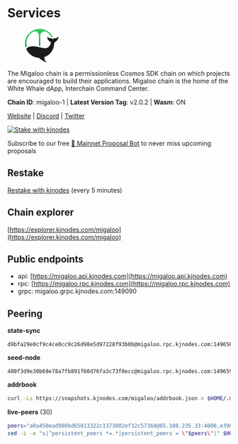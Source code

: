 # Services

<figure><img src="https://raw.githubusercontent.com/kj89/cosmos-images/main/logos/migaloo.png" alt=""><figcaption></figcaption></figure>

The Migaloo chain is a permissionless Cosmos SDK chain on which  projects are encouraged to build their applications. Migaloo chain  is the home of the White Whale dApp, Interchain Command Center.

**Chain ID**: migaloo-1 | **Latest Version Tag**: v2.0.2 | **Wasm**: ON

[Website](https://whitewhale.money) | [Discord](https://discord.gg/AyvcgD4jy3) | [Twitter](https://twitter.com/WhiteWhaleDefi)

[![Stake with kjnodes](https://i.ibb.co/cr44Q8j/button-stake-with-kjnodes.png)](https://restake.app/migaloo/migaloovaloper1jxtgnfw3tatfh90ju9j76dfrt3yea0zw2vnr8v)

Subscribe to our free [🤖 Mainnet Proposal Bot](https://t.me/kjnodes_proposal_bot) to never miss upcoming proposals

## Restake

[Restake with kjnodes](https://restake.app/migaloo/migaloovaloper1jxtgnfw3tatfh90ju9j76dfrt3yea0zw2vnr8v) (every 5 minutes)
## Chain explorer
[https://explorer.kjnodes.com/migaloo](https://explorer.kjnodes.com/migaloo)

## Public endpoints

* api: [https://migaloo.api.kjnodes.com](https://migaloo.api.kjnodes.com)
* rpc: [https://migaloo.rpc.kjnodes.com](https://migaloo.rpc.kjnodes.com)
* grpc: migaloo.grpc.kjnodes.com:149090

## Peering

**state-sync**

```text
d9bfa29e0cf9c4ce0cc9c26d98e5d97228f93b0b@migaloo.rpc.kjnodes.com:149656
```

**seed-node**

```text
400f3d9e30b69e78a7fb891f60d76fa3c73f0ecc@migaloo.rpc.kjnodes.com:149659
```

**addrbook**
```bash
curl -Ls https://snapshots.kjnodes.com/migaloo/addrbook.json > $HOME/.migalood/config/addrbook.json
```

**live-peers** (30)
```bash
peers="a0a450ead908bd65813322c1373802ef32c5736d@65.108.235.33:4000,e39876398a43c0f9b93b5a82d8e38fa57c0373b5@65.109.89.19:20756,1d3809b25bbe6a29bc2415df77c9fc82e46fd384@18.117.74.187:26656,aedf3405d57c3efdcc2bdb1d571dc10f05247f08@51.89.40.85:22656,80be85c4980deccaa2fbd710029f0eb660dadf9a@51.81.16.186:26656,d9bfa29e0cf9c4ce0cc9c26d98e5d97228f93b0b@65.109.88.38:49656,dfb44159d26b62affd7112367e082b2397bbff15@65.108.136.206:26656,175ca82ab5b282549d68d79ff2c3703d26bcacef@141.94.109.71:20757,6870906f86e474d88d077c7c55af36debe49da04@178.162.165.194:7095,51ca404bbc73d07fc0d6529388c90f807c5acf0b@65.109.104.72:20756,0c38efdc028867765e68f02979958468384ad087@51.89.155.2:23656,6c42aacf3939d503bad695d86108d214680e04a8@144.76.175.189:20756,744f2ecd98984eb0e20640ca4b7be69c0be0b81d@45.83.106.141:26656,8a9e42026a687b2762cefbd74584ccbd6afa0be1@142.132.207.247:36656,2e756df28be5e4fa7d332ba732a160202ef86eee@167.235.21.165:26656,2fd235d3f0a1a84abd197dcfdaf04fdabc092db8@168.119.62.80:26656,1285606b577feaed7f045201a67f4a4e38f4726d@65.109.239.8:26656,9f0da7688c30a76bd2870288f861018179e421a0@65.108.130.171:26656,3b3428d679faa1bd498b3554ca798de3a0d802c6@162.19.89.8:20756,ea8ec0c9613b8c096938469c499a6b1e3372085a@5.181.51.80:26656,95a68d5280d9a3ae6d688e89bd4e4fe295b11a92@109.117.126.251:26656,da843d721574dd06d04b6fa32c9d7d552a376bf4@178.128.238.183:26120,462a37ca052c4d058e505959393574045dce9489@116.202.36.240:20756,a834ef7ec0a65ac7c5bf976a9af5adb3a71d7a19@65.108.8.247:20756,aba0c3f98fb5bef1a0d991b8e2b8bba24f9908b6@65.108.111.236:55736,ebc272824924ea1a27ea3183dd0b9ba713494f83@195.3.220.136:27096,5429bc670b77cd9c61481912ea194bea8aa6d0cd@51.81.155.189:20756,9c7bca4d4d1859060b586045ea6a578295bf35e7@216.158.230.242:26826,327fb12682b6450564330abec78f13fa35bd9b78@37.187.149.73:26706,9cb7ba30c7eb7e9b516b90e09ca0f53250927440@146.59.52.135:8095"
sed -i -e "s|^persistent_peers *=.*|persistent_peers = \"$peers\"|" $HOME/.migalood/config/config.toml
```
